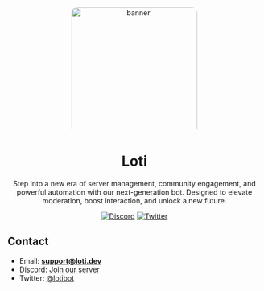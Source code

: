 <div align="center">
  <div style="width: 100%; max-width: 250px; max-height: 250px; border-radius: 10px; overflow: hidden; margin: 0 auto;">
    <img src="https://cdn.loti.dev/assets/loti.png" alt="banner" style="width: 100%; height: 100%;" />
  </div>

# Loti
Step into a new era of server management, community engagement, and powerful automation with our next-generation bot. Designed to elevate moderation, boost interaction, and unlock a new future.

[![Discord](https://img.shields.io/discord/1342461398390673510?style=for-the-badge&color=ff3379&labelColor=000000&label=discord&logo=discord&logoColor=white)](https://discord.gg/relate)
  [![Twitter](https://img.shields.io/twitter/follow/emogir_ls?style=for-the-badge&color=ff3379&labelColor=000000&label=twitter&logo=twitter&logoColor=white)](https://twitter.com/lotibot)
</div>

## Contact
- Email: **support@loti.dev**
- Discord: [Join our server](https://discord.gg/relate)
- Twitter: [@lotibot](https://twitter.com/lotibot)

